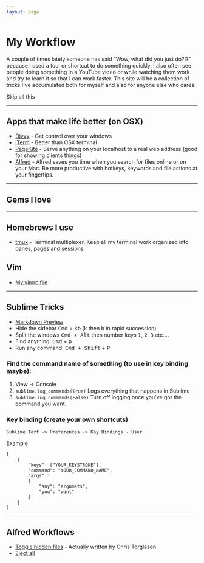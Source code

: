 ```yaml
---
layout: page
---
```


# My Workflow

A couple of times lately someone has said "Wow, what did you just do?!?" because I used a tool or shortcut to do something quickly. I also often see people doing something in a YouTube video or while watching them work and try to learn it so that I can work faster. This site will be a collection of tricks I've accumulated both for myself and also for anyone else who cares.

Skip all this

--------------------------

## Apps that make life better (on OSX)

* [Divvy](http://mizage.com/divvy/) - Get control over your windows
* [iTerm](http://www.iterm2.com/) - Better than OSX terminal
* [PageKite](http://pagekite.net/) - Serve anything on your localhost to a real web address (good for showing clients things)
* [Alfred](http://www.alfredapp.com/) - Alfred saves you time when you search for files online or on your Mac. Be more productive with hotkeys, keywords and file actions at your fingertips.


--------------------------

## Gems I love

--------------------------
## Homebrews I use

* [tmux](http://tmux.sourceforge.net/) - Terminal multiplexer. Keep all my terminal work organized into panes, pages and sessions

## Vim

* [My.vimrc file](https://github.com/MattReimer/my-workflow/blob/master/vim/.vimrc)

--------------------------

## Sublime Tricks

* [Markdown Preview](sublime/md-preview.html)
* Hide the sidebar <kbd>Cmd</kbd> + <kbd>kb</kbd> (k then b in rapid succession)
* Split the windows <kbd>Cmd + Alt</kbd> then number keys <kbd>1</kbd>, <kbd>2</kbd>, <kbd>3</kbd> etc....
* Find anything: <kbd>Cmd</kbd> + <kbd>p</kbd>
* Run any command: <kbd>Cmd + Shift</kbd> + <kbd>P</kbd>

### Find the command name of something (to use in key binding maybe):

1. View -> Console
2. `sublime.log_commands(True)` Logs everything that happens in Sublime
4. `sublime.log_commands(False)` Turn off logging once you've got the command you want.

### Key binding (create your own shortcuts)

`Sublime Text -> Preferences -> Key Bindings - User`

Example 

```
[
	{ 
		"keys": ["YOUR_KEYSTROKE"], 
		"command": "YOUR_COMMAND_NAME",
		"args" :
		{
			"any": "argumets", 
			"you": "want"
		}
	}
]
```

--------------------------

## Alfred Workflows

* [Toggle hidden files](https://github.com/MattReimer/my-workflow/raw/master/alfred/Toggle%20hidden%20files.alfredworkflow) - Actually written by Chris Torglason
* [Eject all](http://alfredtips.tumblr.com/post/3422385132/the-one-in-which-you-want-to-eject-all-with)